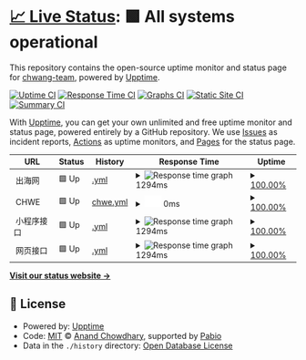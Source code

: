 # [📈 Live Status](https://status.chwang.com): <!--live status--> **🟩 All systems operational**

This repository contains the open-source uptime monitor and status page for [chwang-team](https://status.chwang.com), powered by [Upptime](https://github.com/upptime/upptime).

[![Uptime CI](https://github.com/chwang-team/status/workflows/Uptime%20CI/badge.svg)](https://github.com/chwang-team/status/actions?query=workflow%3A%22Uptime+CI%22)
[![Response Time CI](https://github.com/chwang-team/status/workflows/Response%20Time%20CI/badge.svg)](https://github.com/chwang-team/status/actions?query=workflow%3A%22Response+Time+CI%22)
[![Graphs CI](https://github.com/chwang-team/status/workflows/Graphs%20CI/badge.svg)](https://github.com/chwang-team/status/actions?query=workflow%3A%22Graphs+CI%22)
[![Static Site CI](https://github.com/chwang-team/status/workflows/Static%20Site%20CI/badge.svg)](https://github.com/chwang-team/status/actions?query=workflow%3A%22Static+Site+CI%22)
[![Summary CI](https://github.com/chwang-team/status/workflows/Summary%20CI/badge.svg)](https://github.com/chwang-team/status/actions?query=workflow%3A%22Summary+CI%22)

With [Upptime](https://upptime.js.org), you can get your own unlimited and free uptime monitor and status page, powered entirely by a GitHub repository. We use [Issues](https://github.com/chwang-team/status/issues) as incident reports, [Actions](https://github.com/chwang-team/status/actions) as uptime monitors, and [Pages](https://status.chwang.com) for the status page.

<!--start: status pages-->
<!-- This summary is generated by Upptime (https://github.com/upptime/upptime) -->
<!-- Do not edit this manually, your changes will be overwritten -->
<!-- prettier-ignore -->
| URL | Status | History | Response Time | Uptime |
| --- | ------ | ------- | ------------- | ------ |
| <img alt="" src="https://icons.duckduckgo.com/ip3/null.ico" height="13"> 出海网 | 🟩 Up | [.yml](https://github.com/chwang-team/status/commits/HEAD/history/.yml) | <details><summary><img alt="Response time graph" src="./graphs//response-time-week.png" height="20"> 1294ms</summary><br><a href="https://status.chwang.com/history/"><img alt="Response time 1489" src="https://img.shields.io/endpoint?url=https%3A%2F%2Fraw.githubusercontent.com%2Fchwang-team%2Fstatus%2FHEAD%2Fapi%2F%2Fresponse-time.json"></a><br><a href="https://status.chwang.com/history/"><img alt="24-hour response time 1430" src="https://img.shields.io/endpoint?url=https%3A%2F%2Fraw.githubusercontent.com%2Fchwang-team%2Fstatus%2FHEAD%2Fapi%2F%2Fresponse-time-day.json"></a><br><a href="https://status.chwang.com/history/"><img alt="7-day response time 1294" src="https://img.shields.io/endpoint?url=https%3A%2F%2Fraw.githubusercontent.com%2Fchwang-team%2Fstatus%2FHEAD%2Fapi%2F%2Fresponse-time-week.json"></a><br><a href="https://status.chwang.com/history/"><img alt="30-day response time 1478" src="https://img.shields.io/endpoint?url=https%3A%2F%2Fraw.githubusercontent.com%2Fchwang-team%2Fstatus%2FHEAD%2Fapi%2F%2Fresponse-time-month.json"></a><br><a href="https://status.chwang.com/history/"><img alt="1-year response time 1489" src="https://img.shields.io/endpoint?url=https%3A%2F%2Fraw.githubusercontent.com%2Fchwang-team%2Fstatus%2FHEAD%2Fapi%2F%2Fresponse-time-year.json"></a></details> | <details><summary><a href="https://status.chwang.com/history/">100.00%</a></summary><a href="https://status.chwang.com/history/"><img alt="All-time uptime 70.13%" src="https://img.shields.io/endpoint?url=https%3A%2F%2Fraw.githubusercontent.com%2Fchwang-team%2Fstatus%2FHEAD%2Fapi%2F%2Fuptime.json"></a><br><a href="https://status.chwang.com/history/"><img alt="24-hour uptime 100.00%" src="https://img.shields.io/endpoint?url=https%3A%2F%2Fraw.githubusercontent.com%2Fchwang-team%2Fstatus%2FHEAD%2Fapi%2F%2Fuptime-day.json"></a><br><a href="https://status.chwang.com/history/"><img alt="7-day uptime 100.00%" src="https://img.shields.io/endpoint?url=https%3A%2F%2Fraw.githubusercontent.com%2Fchwang-team%2Fstatus%2FHEAD%2Fapi%2F%2Fuptime-week.json"></a><br><a href="https://status.chwang.com/history/"><img alt="30-day uptime 100.00%" src="https://img.shields.io/endpoint?url=https%3A%2F%2Fraw.githubusercontent.com%2Fchwang-team%2Fstatus%2FHEAD%2Fapi%2F%2Fuptime-month.json"></a><br><a href="https://status.chwang.com/history/"><img alt="1-year uptime 70.13%" src="https://img.shields.io/endpoint?url=https%3A%2F%2Fraw.githubusercontent.com%2Fchwang-team%2Fstatus%2FHEAD%2Fapi%2F%2Fuptime-year.json"></a></details>
| <img alt="" src="https://icons.duckduckgo.com/ip3/null.ico" height="13"> CHWE | 🟩 Up | [chwe.yml](https://github.com/chwang-team/status/commits/HEAD/history/chwe.yml) | <details><summary><img alt="Response time graph" src="./graphs/chwe/response-time-week.png" height="20"> 0ms</summary><br><a href="https://status.chwang.com/history/chwe"><img alt="Response time 1593" src="https://img.shields.io/endpoint?url=https%3A%2F%2Fraw.githubusercontent.com%2Fchwang-team%2Fstatus%2FHEAD%2Fapi%2Fchwe%2Fresponse-time.json"></a><br><a href="https://status.chwang.com/history/chwe"><img alt="24-hour response time 0" src="https://img.shields.io/endpoint?url=https%3A%2F%2Fraw.githubusercontent.com%2Fchwang-team%2Fstatus%2FHEAD%2Fapi%2Fchwe%2Fresponse-time-day.json"></a><br><a href="https://status.chwang.com/history/chwe"><img alt="7-day response time 0" src="https://img.shields.io/endpoint?url=https%3A%2F%2Fraw.githubusercontent.com%2Fchwang-team%2Fstatus%2FHEAD%2Fapi%2Fchwe%2Fresponse-time-week.json"></a><br><a href="https://status.chwang.com/history/chwe"><img alt="30-day response time 1432" src="https://img.shields.io/endpoint?url=https%3A%2F%2Fraw.githubusercontent.com%2Fchwang-team%2Fstatus%2FHEAD%2Fapi%2Fchwe%2Fresponse-time-month.json"></a><br><a href="https://status.chwang.com/history/chwe"><img alt="1-year response time 1593" src="https://img.shields.io/endpoint?url=https%3A%2F%2Fraw.githubusercontent.com%2Fchwang-team%2Fstatus%2FHEAD%2Fapi%2Fchwe%2Fresponse-time-year.json"></a></details> | <details><summary><a href="https://status.chwang.com/history/chwe">100.00%</a></summary><a href="https://status.chwang.com/history/chwe"><img alt="All-time uptime 70.13%" src="https://img.shields.io/endpoint?url=https%3A%2F%2Fraw.githubusercontent.com%2Fchwang-team%2Fstatus%2FHEAD%2Fapi%2Fchwe%2Fuptime.json"></a><br><a href="https://status.chwang.com/history/chwe"><img alt="24-hour uptime 100.00%" src="https://img.shields.io/endpoint?url=https%3A%2F%2Fraw.githubusercontent.com%2Fchwang-team%2Fstatus%2FHEAD%2Fapi%2Fchwe%2Fuptime-day.json"></a><br><a href="https://status.chwang.com/history/chwe"><img alt="7-day uptime 100.00%" src="https://img.shields.io/endpoint?url=https%3A%2F%2Fraw.githubusercontent.com%2Fchwang-team%2Fstatus%2FHEAD%2Fapi%2Fchwe%2Fuptime-week.json"></a><br><a href="https://status.chwang.com/history/chwe"><img alt="30-day uptime 100.00%" src="https://img.shields.io/endpoint?url=https%3A%2F%2Fraw.githubusercontent.com%2Fchwang-team%2Fstatus%2FHEAD%2Fapi%2Fchwe%2Fuptime-month.json"></a><br><a href="https://status.chwang.com/history/chwe"><img alt="1-year uptime 70.13%" src="https://img.shields.io/endpoint?url=https%3A%2F%2Fraw.githubusercontent.com%2Fchwang-team%2Fstatus%2FHEAD%2Fapi%2Fchwe%2Fuptime-year.json"></a></details>
| <img alt="" src="https://icons.duckduckgo.com/ip3/null.ico" height="13"> 小程序接口 | 🟩 Up | [.yml](https://github.com/chwang-team/status/commits/HEAD/history/.yml) | <details><summary><img alt="Response time graph" src="./graphs//response-time-week.png" height="20"> 1294ms</summary><br><a href="https://status.chwang.com/history/"><img alt="Response time 1489" src="https://img.shields.io/endpoint?url=https%3A%2F%2Fraw.githubusercontent.com%2Fchwang-team%2Fstatus%2FHEAD%2Fapi%2F%2Fresponse-time.json"></a><br><a href="https://status.chwang.com/history/"><img alt="24-hour response time 1430" src="https://img.shields.io/endpoint?url=https%3A%2F%2Fraw.githubusercontent.com%2Fchwang-team%2Fstatus%2FHEAD%2Fapi%2F%2Fresponse-time-day.json"></a><br><a href="https://status.chwang.com/history/"><img alt="7-day response time 1294" src="https://img.shields.io/endpoint?url=https%3A%2F%2Fraw.githubusercontent.com%2Fchwang-team%2Fstatus%2FHEAD%2Fapi%2F%2Fresponse-time-week.json"></a><br><a href="https://status.chwang.com/history/"><img alt="30-day response time 1478" src="https://img.shields.io/endpoint?url=https%3A%2F%2Fraw.githubusercontent.com%2Fchwang-team%2Fstatus%2FHEAD%2Fapi%2F%2Fresponse-time-month.json"></a><br><a href="https://status.chwang.com/history/"><img alt="1-year response time 1489" src="https://img.shields.io/endpoint?url=https%3A%2F%2Fraw.githubusercontent.com%2Fchwang-team%2Fstatus%2FHEAD%2Fapi%2F%2Fresponse-time-year.json"></a></details> | <details><summary><a href="https://status.chwang.com/history/">100.00%</a></summary><a href="https://status.chwang.com/history/"><img alt="All-time uptime 70.13%" src="https://img.shields.io/endpoint?url=https%3A%2F%2Fraw.githubusercontent.com%2Fchwang-team%2Fstatus%2FHEAD%2Fapi%2F%2Fuptime.json"></a><br><a href="https://status.chwang.com/history/"><img alt="24-hour uptime 100.00%" src="https://img.shields.io/endpoint?url=https%3A%2F%2Fraw.githubusercontent.com%2Fchwang-team%2Fstatus%2FHEAD%2Fapi%2F%2Fuptime-day.json"></a><br><a href="https://status.chwang.com/history/"><img alt="7-day uptime 100.00%" src="https://img.shields.io/endpoint?url=https%3A%2F%2Fraw.githubusercontent.com%2Fchwang-team%2Fstatus%2FHEAD%2Fapi%2F%2Fuptime-week.json"></a><br><a href="https://status.chwang.com/history/"><img alt="30-day uptime 100.00%" src="https://img.shields.io/endpoint?url=https%3A%2F%2Fraw.githubusercontent.com%2Fchwang-team%2Fstatus%2FHEAD%2Fapi%2F%2Fuptime-month.json"></a><br><a href="https://status.chwang.com/history/"><img alt="1-year uptime 70.13%" src="https://img.shields.io/endpoint?url=https%3A%2F%2Fraw.githubusercontent.com%2Fchwang-team%2Fstatus%2FHEAD%2Fapi%2F%2Fuptime-year.json"></a></details>
| <img alt="" src="https://icons.duckduckgo.com/ip3/null.ico" height="13"> 网页接口 | 🟩 Up | [.yml](https://github.com/chwang-team/status/commits/HEAD/history/.yml) | <details><summary><img alt="Response time graph" src="./graphs//response-time-week.png" height="20"> 1294ms</summary><br><a href="https://status.chwang.com/history/"><img alt="Response time 1489" src="https://img.shields.io/endpoint?url=https%3A%2F%2Fraw.githubusercontent.com%2Fchwang-team%2Fstatus%2FHEAD%2Fapi%2F%2Fresponse-time.json"></a><br><a href="https://status.chwang.com/history/"><img alt="24-hour response time 1430" src="https://img.shields.io/endpoint?url=https%3A%2F%2Fraw.githubusercontent.com%2Fchwang-team%2Fstatus%2FHEAD%2Fapi%2F%2Fresponse-time-day.json"></a><br><a href="https://status.chwang.com/history/"><img alt="7-day response time 1294" src="https://img.shields.io/endpoint?url=https%3A%2F%2Fraw.githubusercontent.com%2Fchwang-team%2Fstatus%2FHEAD%2Fapi%2F%2Fresponse-time-week.json"></a><br><a href="https://status.chwang.com/history/"><img alt="30-day response time 1478" src="https://img.shields.io/endpoint?url=https%3A%2F%2Fraw.githubusercontent.com%2Fchwang-team%2Fstatus%2FHEAD%2Fapi%2F%2Fresponse-time-month.json"></a><br><a href="https://status.chwang.com/history/"><img alt="1-year response time 1489" src="https://img.shields.io/endpoint?url=https%3A%2F%2Fraw.githubusercontent.com%2Fchwang-team%2Fstatus%2FHEAD%2Fapi%2F%2Fresponse-time-year.json"></a></details> | <details><summary><a href="https://status.chwang.com/history/">100.00%</a></summary><a href="https://status.chwang.com/history/"><img alt="All-time uptime 70.13%" src="https://img.shields.io/endpoint?url=https%3A%2F%2Fraw.githubusercontent.com%2Fchwang-team%2Fstatus%2FHEAD%2Fapi%2F%2Fuptime.json"></a><br><a href="https://status.chwang.com/history/"><img alt="24-hour uptime 100.00%" src="https://img.shields.io/endpoint?url=https%3A%2F%2Fraw.githubusercontent.com%2Fchwang-team%2Fstatus%2FHEAD%2Fapi%2F%2Fuptime-day.json"></a><br><a href="https://status.chwang.com/history/"><img alt="7-day uptime 100.00%" src="https://img.shields.io/endpoint?url=https%3A%2F%2Fraw.githubusercontent.com%2Fchwang-team%2Fstatus%2FHEAD%2Fapi%2F%2Fuptime-week.json"></a><br><a href="https://status.chwang.com/history/"><img alt="30-day uptime 100.00%" src="https://img.shields.io/endpoint?url=https%3A%2F%2Fraw.githubusercontent.com%2Fchwang-team%2Fstatus%2FHEAD%2Fapi%2F%2Fuptime-month.json"></a><br><a href="https://status.chwang.com/history/"><img alt="1-year uptime 70.13%" src="https://img.shields.io/endpoint?url=https%3A%2F%2Fraw.githubusercontent.com%2Fchwang-team%2Fstatus%2FHEAD%2Fapi%2F%2Fuptime-year.json"></a></details>

<!--end: status pages-->

[**Visit our status website →**](https://status.chwang.com)

## 📄 License

- Powered by: [Upptime](https://github.com/upptime/upptime)
- Code: [MIT](./LICENSE) © [Anand Chowdhary](https://anandchowdhary.com), supported by [Pabio](https://pabio.com)
- Data in the `./history` directory: [Open Database License](https://opendatacommons.org/licenses/odbl/1-0/)
